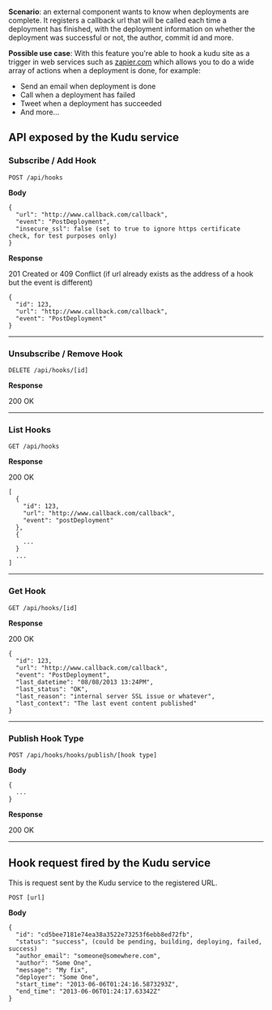 **Scenario**: an external component wants to know when deployments are complete. It registers a callback url that will be called each time a deployment has finished, with the deployment information on whether the deployment was successful or not, the author, commit id and more.

**Possible use case**: With this feature you're able to hook a kudu site as a trigger in web services such as [zapier.com](https://zapier.com) which allows you to do a wide array of actions when a deployment is done, for example:
- Send an email when deployment is done
- Call when a deployment has failed
- Tweet when a deployment has succeeded
- And more...

## API exposed by the Kudu service ##

### Subscribe / Add Hook ###

    POST /api/hooks

**Body**

```
{
  "url": "http://www.callback.com/callback",
  "event": "PostDeployment",
  "insecure_ssl": false (set to true to ignore https certificate check, for test purposes only)
}
```

**Response**

201 Created or 409 Conflict (if url already exists as the address of a hook but the event is different)

```
{
  "id": 123,
  "url": "http://www.callback.com/callback",
  "event": "PostDeployment"
}
```

***

### Unsubscribe / Remove Hook ###

    DELETE /api/hooks/[id]

**Response**

200 OK

***

### List Hooks ###

    GET /api/hooks

**Response**

200 OK

```
[
  {
    "id": 123,
    "url": "http://www.callback.com/callback",
    "event": "postDeployment"
  },
  {
    ...
  }
  ...
]
```

***

### Get Hook ###

    GET /api/hooks/[id]

**Response**

200 OK

```
{
  "id": 123,
  "url": "http://www.callback.com/callback",
  "event": "PostDeployment",
  "last_datetime": "08/08/2013 13:24PM",
  "last_status": "OK",
  "last_reason": "internal server SSL issue or whatever",
  "last_context": "The last event content published"
}
```

***

### Publish Hook Type ###

    POST /api/hooks/hooks/publish/[hook type]

**Body**

```
{
  ...
}
```

**Response**

200 OK


***

## Hook request fired by the Kudu service ##

This is request sent by the Kudu service to the registered URL.

    POST [url]

**Body**

```
{
  "id": "cd5bee7181e74ea38a3522e73253f6ebb8ed72fb",
  "status": "success", (could be pending, building, deploying, failed, success)
  "author_email": "someone@somewhere.com",
  "author": "Some One",
  "message": "My fix",
  "deployer": "Some One",
  "start_time": "2013-06-06T01:24:16.5873293Z",
  "end_time": "2013-06-06T01:24:17.63342Z"
}
```
